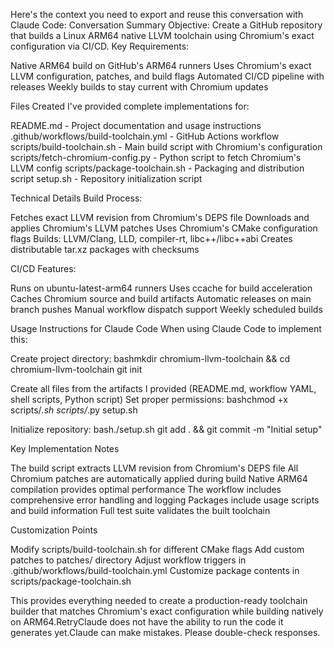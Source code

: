 Here's the context you need to export and reuse this conversation with Claude Code:
Conversation Summary
Objective: Create a GitHub repository that builds a Linux ARM64 native LLVM toolchain using Chromium's exact configuration via CI/CD.
Key Requirements:

Native ARM64 build on GitHub's ARM64 runners
Uses Chromium's exact LLVM configuration, patches, and build flags
Automated CI/CD pipeline with releases
Weekly builds to stay current with Chromium updates

Files Created
I've provided complete implementations for:

README.md - Project documentation and usage instructions
.github/workflows/build-toolchain.yml - GitHub Actions workflow
scripts/build-toolchain.sh - Main build script with Chromium's configuration
scripts/fetch-chromium-config.py - Python script to fetch Chromium's LLVM config
scripts/package-toolchain.sh - Packaging and distribution script
setup.sh - Repository initialization script

Technical Details
Build Process:

Fetches exact LLVM revision from Chromium's DEPS file
Downloads and applies Chromium's LLVM patches
Uses Chromium's CMake configuration flags
Builds: LLVM/Clang, LLD, compiler-rt, libc++/libc++abi
Creates distributable tar.xz packages with checksums

CI/CD Features:

Runs on ubuntu-latest-arm64 runners
Uses ccache for build acceleration
Caches Chromium source and build artifacts
Automatic releases on main branch pushes
Manual workflow dispatch support
Weekly scheduled builds

Usage Instructions for Claude Code
When using Claude Code to implement this:

Create project directory:
bashmkdir chromium-llvm-toolchain && cd chromium-llvm-toolchain
git init

Create all files from the artifacts I provided (README.md, workflow YAML, shell scripts, Python script)
Set proper permissions:
bashchmod +x scripts/*.sh scripts/*.py setup.sh

Initialize repository:
bash./setup.sh
git add . && git commit -m "Initial setup"


Key Implementation Notes

The build script extracts LLVM revision from Chromium's DEPS file
All Chromium patches are automatically applied during build
Native ARM64 compilation provides optimal performance
The workflow includes comprehensive error handling and logging
Packages include usage scripts and build information
Full test suite validates the built toolchain

Customization Points

Modify scripts/build-toolchain.sh for different CMake flags
Add custom patches to patches/ directory
Adjust workflow triggers in .github/workflows/build-toolchain.yml
Customize package contents in scripts/package-toolchain.sh

This provides everything needed to create a production-ready toolchain builder that matches Chromium's exact configuration while building natively on ARM64.RetryClaude does not have the ability to run the code it generates yet.Claude can make mistakes. Please double-check responses.